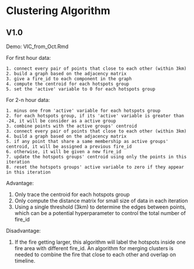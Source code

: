 # Clustering Algorithm

## V1.0

Demo: VIC_from_Oct.Rmd

For first hour data:

	1. connect every pair of points that close to each other (within 3km)
	2. build a graph based on the adjacency matrix
	3. give a fire_id to each component in the graph
	4. compute the centroid for each hotspots group
	5. set the 'active' variable to 0 for each hotspots group

For 2-n hour data:

	1. minus one from 'active' variable for each hotspots group
	2. for each hotspots group, if its 'active' variable is greater than -24, it will be consider as a active group
	3. combine points with the active groups' centroid
	3. connect every pair of points that close to each other (within 3km)
	4. build a graph based on the adjacency matrix
	5. if any point that share a same membership as active groups' centroid, it will be assigned a previous fire_id
	6. otherwise, it will be given a new fire_id
	7. update the hotspots groups' centroid using only the points in this iteration
	8. reset the hotspots groups' active variable to zero if they appear in this iteration

Advantage:
	
1. Only trace the centroid for each hotspots group
2. Only compute the distance matrix for small size of data in each iteration
3. Using a single threshold (3km) to determine the edges between points, which can be a potential hyperparameter to control the total number of fire_id

Disadvantage:

1. If the fire getting larger, this algorithm will label the hotspots inside one fire area with different fire_id. An algorithm for merging clusters is needed to combine the fire that close to each other and overlap on timeline.
